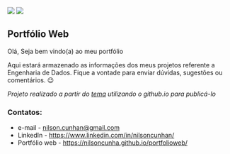[![](https://img.shields.io/badge/Author-Nilson_Cunha-red.svg)](https://nilsoncunha.github.io/portfolioweb/) 
[![](https://img.shields.io/badge/Linkedin-Nilson_Cunha-blue.svg)](https://www.linkedin.com/in/nilsoncunhan)

## Portfólio Web
Olá, Seja bem vindo(a) ao meu portfólio

Aqui estará armazenado as informações dos meus projetos referente a Engenharia de Dados. Fique a vontade para enviar dúvidas, sugestões ou comentários. :wink:


_Projeto realizado a partir do [tema](https://github.com/janczizikow/sleek) utilizando o github.io para publicá-lo_

### Contatos:
* e-mail - nilson.cunhan@gmail.com
* LinkedIn - https://www.linkedin.com/in/nilsoncunhan/
* Portfólio web - https://nilsoncunha.github.io/portfolioweb/
